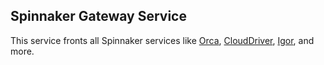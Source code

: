 Spinnaker Gateway Service
------------------------------------

This service fronts all Spinnaker services like [Orca](https://github.com/spinnaker/orca), [CloudDriver](https://github.com/spinnaker/clouddriver), [Igor](https://github.com/spinnaker/igor), and more. 
